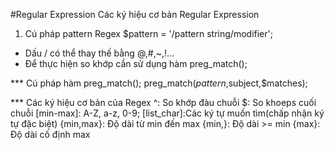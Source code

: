 #Regular Expression
Các ký hiệu cơ bản Regular Expression
1. Cú pháp pattern Regex
$pattern = '/pattern string/modifier';
- Dấu / có thể thay thế bằng @,#,~,!...
- Để thực hiện so khớp cần sử dụng hàm preg_match();

*** Cú pháp hàm preg_match();
preg_match($pattern,$subject,$matches);

*** Các ký hiệu cơ bản của Regex
^: So khớp đàu chuỗi
$: So khoeps cuối chuỗi
[min-max]: A-Z, a-z, 0-9;
[list_char]:Các ký tự muốn tìm(chấp nhận ký tự đặc biệt)
{min,max}: Độ dài từ min đến max
{min,}: Độ dài >= min
{max}: Độ dài cố định max